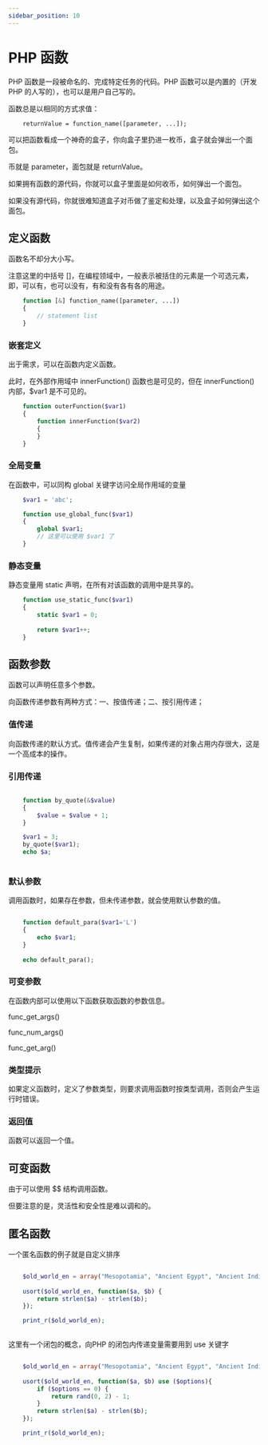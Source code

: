 ```yaml
---
sidebar_position: 10
---
```


# PHP 函数

PHP 函数是一段被命名的、完成特定任务的代码。PHP 函数可以是内置的（开发 PHP 的人写的），也可以是用户自己写的。

函数总是以相同的方式求值：

```text showLineNumbers
    returnValue = function_name([parameter, ...]);
```

可以把函数看成一个神奇的盒子，你向盒子里扔进一枚币，盒子就会弹出一个面包。

币就是 parameter，面包就是 returnValue。

如果拥有函数的源代码，你就可以盒子里面是如何收币，如何弹出一个面包。

如果没有源代码，你就很难知道盒子对币做了鉴定和处理，以及盒子如何弹出这个面包。

## 定义函数

函数名不却分大小写。

注意这里的中括号 []，在编程领域中，一般表示被括住的元素是一个可选元素，即，可以有，也可以没有，有和没有各有各的用途。

```php showLineNumbers
    function [&] function_name([parameter, ...]) 
    {
        // statement list
    }
```

### 嵌套定义

出于需求，可以在函数内定义函数。

此时，在外部作用域中 innerFunction() 函数也是可见的，但在 innerFunction() 内部，$var1 是不可见的。

```php showLineNumbers
    function outerFunction($var1) 
    {
        function innerFunction($var2) 
        {
        }
    }
```

### 全局变量

在函数中，可以同构 global 关键字访问全局作用域的变量

```php showLineNumbers
    $var1 = 'abc';

    function use_global_func($var1) 
    {
        global $var1;
        // 这里可以使用 $var1 了
    }
```


### 静态变量

静态变量用 static 声明，在所有对该函数的调用中是共享的。

```php showLineNumbers
    function use_static_func($var1) 
    {
        static $var1 = 0;
        
        return $var1++;
    }
```

## 函数参数

函数可以声明任意多个参数。

向函数传递参数有两种方式：一、按值传递；二、按引用传递；

### 值传递

向函数传递的默认方式。值传递会产生复制，如果传递的对象占用内存很大，这是一个高成本的操作。

### 引用传递

```php showLineNumbers

    function by_quote(&$value) 
    {
        $value = $value + 1;
    }

    $var1 = 3;
    by_quote($var1);
    echo $a;
    
```


### 默认参数

调用函数时，如果存在参数，但未传递参数，就会使用默认参数的值。

```php showLineNumbers

    function default_para($var1='L') 
    {
        echo $var1;
    }
    
    echo default_para();
```

### 可变参数

在函数内部可以使用以下函数获取函数的参数信息。

func_get_args()

func_num_args()

func_get_arg()

### 类型提示

如果定义函数时，定义了参数类型，则要求调用函数时按类型调用，否则会产生运行时错误。

### 返回值

函数可以返回一个值。

## 可变函数

由于可以使用 $$ 结构调用函数。

但要注意的是，灵活性和安全性是难以调和的。

## 匿名函数

一个匿名函数的例子就是自定义排序

```php showLineNumbers

    $old_world_en = array("Mesopotamia", "Ancient Egypt", "Ancient India", "China");
    
    usort($old_world_en, function($a, $b) {
        return strlen($a) - strlen($b);
    });

    print_r($old_world_en);
    
```

这里有一个闭包的概念，向PHP 的闭包内传递变量需要用到 use 关键字

```php showLineNumbers

    $old_world_en = array("Mesopotamia", "Ancient Egypt", "Ancient India", "China");
    
    usort($old_world_en, function($a, $b) use ($options){
        if ($options == 0) {
            return rand(0, 2) - 1;
        }
        return strlen($a) - strlen($b);
    });

    print_r($old_world_en);
    
```

